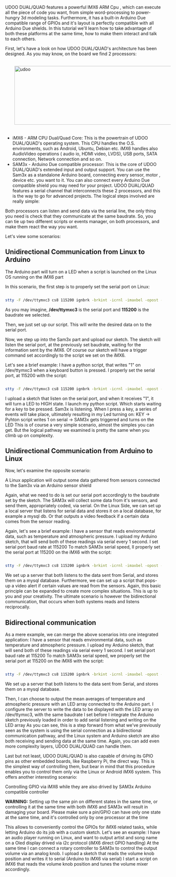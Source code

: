 UDOO DUAL/QUAD features a powerful IMX6 ARM Cpu , which can execute all the piece of code you want, from simple word-processing to power-hungry 3d modeling tasks. Furthermore, it has a built-in Arduino Due compatible range of GPIOs and it's layout is perfectly compatible with all Arduino Due shields. In this tutorial we'll learn how to take advantage of both these platforms at the same time, how to make them interact and talk to each others.

First, let's have a look on how UDOO DUAL/QUAD's architecture has been designed. As you may know, on the board we find 2 processors:

<br />

<img src="/docs/img/Udoo_imx6_sam3x.jpg" class="img-responsive pull-right" alt="udoo"  height="189px" width="600px" style="margin-bottom:20px; margin-left:30px;">

* iMX6 - ARM CPU Dual/Quad Core: This is the powertrain of UDOO DUAL/QUAD's operating system. This CPU handles the O.S. environments, such as Android, Ubuntu, Debian etc. iMX6 handles also AudioVideo operations ( audio io, HDMI video, LVDS), USB ports, SATA connection, Network connection and so on.
* SAM3x - Arduino Due compatible processor: This is the core of UDOO DUAL/QUAD's extended input and output support. You can use the Sam3x as a standalone Arduino board, connecting every sensor, motor , device etc. you want to it. You can also connect every Arduino Due compatible shield you may need for your project.
UDOO DUAL/QUAD features a serial channel that interconnects these 2 processors, and this is the way to go for advanced projects. The logical steps involved are really simple:

Both processors can listen and send data via the serial line, the only thing you need is check that they communicate at the same baudrate. So, you can tie up two different scripts or events manager, on both processors, and make them react the way you want.

Let's view some scenarios:

## Unidirectional Communication from Linux to Arduino

The Arduino part will turn on a LED when a script is launched on the Linux OS running on the iMX6 part

In this scenario, the first step is to properly set the serial port on Linux:


```bash

stty -F /dev/ttymxc3 cs8 115200 ignbrk -brkint -icrnl -imaxbel -opost -onlcr -isig -icanon -iexten -echo -echoe -echok   -echoctl -echoke noflsh -ixon -crtscts

```

As you may imagine, **/dev/ttymxc3** is the serial port and **115200** is the baudrate we selected.

Then, we just set up our script. This will write the desired data on to the serial port.

Now, we step up into the Sam3x part and upload our sketch. The sketch will listen the serial port, at the previously set baudrate, waiting for the information sent by the iMX6. Of course our sketch will have a trigger command set accordingly to the script we set on the iMX6.

Let's see a brief example: I have a python script, that writes "1" on /dev/ttymxc3 when a keyboard button is pressed. I properly set the serial port, at 115200 with the script:

```bash

stty -F /dev/ttymxc3 cs8 115200 ignbrk -brkint -icrnl -imaxbel -opost -onlcr -isig -icanon -iexten -echo -echoe -echok -echoctl -echoke noflsh -ixon -crtscts

```

I upload a sketch that listen on the serial port, and when it receives "1", it will turn a LED to HIGH state. I launch my python script. Which starts waiting for a key to be pressed. Sam3x is listening. When I press a key, a series of events will take place, ultimately resulting in my Led turning on: KEY -> Pyhton script writes 1 on serial -> SAM3x gets triggered and turns on the LED This is of course a very simple scenario, almost the simples you can get. But the logical pathway we examined is pretty the same when you climb up on complexity.

## Unidirectional Communication from Arduino to Linux

Now, let's examine the opposite scenario:

A Linux application will output some data gathered from sensors connected to the Sam3x via an Arduino sensor shield

Again, what we need to do is set our serial port accordingly to the baudrate set by the sketch. The SAM3x will collect some data from it's sensors, and send them, appropriately coded, via serial. On the Linux Side, we can set up a local server that listens for serial data and stores it on a local database, for example a mysql db. Or that outputs a video feedback if a certain data comes from the sensor reading.

Again, let's see a brief example: I have a sensor that reads environmental data, such as temperature and atmospheric pressure. I upload my Arduino sketch, that will send both of these readings via serial every 1 second. I set serial port baud rate at 115200 To match SAM3x serial speed, II properly set the serial port at 115200 on the iMX6 with the script:

```bash

stty -F /dev/ttymxc3 cs8 115200 ignbrk -brkint -icrnl -imaxbel -opost -onlcr -isig -icanon -iexten -echo -echoe -echok -echoctl -echoke noflsh -ixon -crtscts 

```

We set up a server that both listens to the data sent from Serial, and stores them on a mysql database. Furthermore, we can set up a script that pops-up a video alert if certain values are read from the sensors. Again, this basic principle can be expanded to create more complex situations. This is up to you and your creativity. The ultimate scenario is however the bidirectional communication, that occurs when both systems reads and listens reciprocally.

## Bidirectional communication

As a mere example, we can merge the above scenarios into one integrated application: I have a sensor that reads environmental data, such as temperature and atmospheric pressure. I upload my Arduino sketch, that will send both of these readings via serial every 1 second. I set serial port baud rate at 115200 To match SAM3x serial speed, we properly set the serial port at 115200 on the iMX6 with the script:

```bash

stty -F /dev/ttymxc3 cs8 115200 ignbrk -brkint -icrnl -imaxbel -opost -onlcr -isig -icanon -iexten -echo -echoe -echok -echoctl -echoke noflsh -ixon -crtscts

```

We set up a server that both listens to the data sent from Serial, and stores them on a mysql database.

Then, I can choose to output the mean averages of temperature and atmospheric pressure with an LED array connected to the Arduino part. I configure the server to write the data to be displayed with the LED array on /dev/ttymxc3, with the same baudrate I set before I integrate the Arduino sketch previously loaded in order to add serial listening and writing on the LED array As you can see, this is a step forward from what we've previously seen as the system is using the serial connection as a bidirectional communication pathway, and the Linux system and Arduino sketch are also both receiving and sending data at the same time. Again, you can add even more complexity layers, UDOO DUAL/QUAD can handle them.

Last but not least, UDOO DUAL/QUAD is also capable of driving its GPIO pins as other embedded boards, like Raspberry Pi, the direct way. This is the simplest way of controlling them, but bear in mind that this procedure enables you to control them only via the Linux or Android iMX6 system. This offers another interesting scenario:

Controlling GPIO via iMX6 while they are also drived by SAM3x Arduino compatible controller

**WARNING:** Setting up the same pin on different states in the same time, or controlling it at the same time with both iMX6 and SAM3x will result in damaging your board. Please make sure a pin/GPIO can have only one state at the same time, and it's controlled only by one processor at the time

This allows to conveniently control the GPIOs for iMX6 related tasks, while letting Arduino do its job with a custom sketch. Let's see an example: I have an audio player running on Linux, and want to output artist and song name on a Oled display drived via i2c protocol (iMX6 direct GPIO handling) At the same time I can connect a rotary controller to SAM3x to control the output volume via an analog knob. I upload a sketch that reads the volume knob position and writes it to serial (Arduino to iMX6 via serial) I start a script on iMX6 that reads the volume knob position and tunes the volume mixer accordingly.







